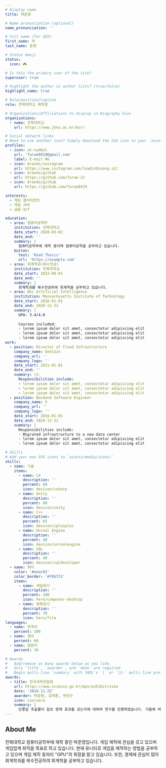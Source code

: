 ```yaml
---
# Display name
title: 박준영

# Name pronunciation (optional)
name_pronunciation: ''

# Full name (for SEO)
first_name: 박
last_name: 준영

# Status emoji
status:
  icon: 🎮

# Is this the primary user of the site?
superuser: true

# Highlight the author in author lists? (true/false)
highlight_name: true

# Role/position/tagline
role: 전북대학교 재학생

# Organizations/Affiliations to display in Biography blox
organizations:
  - name: 전북대학교
    url: https://www.jbnu.ac.kr/kor/

# Social network links
# Need to use another icon? Simply download the SVG icon to your `assets/media/icons/` folder.
profiles:
  - icon: at-symbol
    url: 'Tarae0419@gmail.com'
    label: E-mail Me
  - icon: brands/instagram
    url: https://www.instagram.com/loadin9zoong.s2/
  - icon: brands/github
    url: https://github.com/Tarae-22
  - icon: brands/github
    url: https://github.com/Tarae0419

interests:
  - 게임 클라이언트
  - 게임 서버
  - 금융·ICT

education:
  - area: 컴퓨터공학부
    institution: 전북대학교
    date_start: 2020-03-02
    date_end: ''
    summary: |
      컴퓨터공학부에 재학 중이며 컴퓨터공학을 공부하고 있습니다.
    button:
      text: 'Read Thesis'
      url: 'https://example.com'
  - area: 회계학과(복수전공)
    institution: 전북대학교
    date_start: 2023-09-01
    date_end: ''
    summary: |
      회계학과를 복수전공하여 회계학을 공부하고 있습니다.
  - area: BSc Artificial Intelligence
    institution: Massachusetts Institute of Technology
    date_start: 2016-01-01
    date_end: 2020-12-31
    summary: |
      GPA: 3.4/4.0
      
      Courses included:
      - lorem ipsum dolor sit amet, consectetur adipiscing elit
      - lorem ipsum dolor sit amet, consectetur adipiscing elit
      - lorem ipsum dolor sit amet, consectetur adipiscing elit
work:
  - position: Director of Cloud Infrastructure
    company_name: GenCoin
    company_url: ''
    company_logo: ''
    date_start: 2021-01-01
    date_end: ''
    summary: |2-
      Responsibilities include:
      - lorem ipsum dolor sit amet, consectetur adipiscing elit
      - lorem ipsum dolor sit amet, consectetur adipiscing elit
      - lorem ipsum dolor sit amet, consectetur adipiscing elit
  - position: Backend Software Engineer
    company_name: X
    company_url: ''
    company_logo: ''
    date_start: 2016-01-01
    date_end: 2020-12-31
    summary: |
      Responsibilities include:
      - Migrated infrastructure to a new data center
      - lorem ipsum dolor sit amet, consectetur adipiscing elit
      - lorem ipsum dolor sit amet, consectetur adipiscing elit

# Skills
# Add your own SVG icons to `assets/media/icons/`
skills:
  - name: 기술
    items:
      - name: C#
        description: ''
        percent: 80
        icon: devicon/csharp
      - name: Unity
        description: ''
        percent: 80
        icon: devicon/unity
      - name: C++
        description: ''
        percent: 65
        icon: devicon/cplusplus
      - name: Unreal Engine
        description: ''
        percent: 40
        icon: devicon/unrealengine
      - name: SQL
        description: ''
        percent: 40
        icon: devicon/sqldeveloper
  - name: 취미
    color: '#eeac02'
    color_border: '#f0bf23'
    items:
      - name: 게임하기
        description: ''
        percent: 100
        icon: hero/computer-desktop
      - name: 영화보기
        description: ''
        percent: 70
        icon: hero/film
languages:
  - name: 한국어
    percent: 100
  - name: 영어
    percent: 60
  - name: 일본어
    percent: 30

# Awards.
#   Add/remove as many awards below as you like.
#   Only `title`, `awarder`, and `date` are required.
#   Begin multi-line `summary` with YAML's `|` or `|2-` multi-line prefix and indent 2 spaces below.
awards:
  - title: 전국과학전람회
    url: https://www.science.go.kr/mps/exhibit/view
    date: '2018-11-25'
    awarder: 박준영, 김제훈, 박민수
    icon: coursera
    summary: |
      단풍잎 추출물이 잡초 방제 효과를 갖는지에 대하여 연구를 진행하였습니다. 가을에 버려지는 단풍잎을 모아 물과 에탄올에 추출한 뒤 잡초씨에 직접 물을 주며 방제 효과를 확인하였습니다. 이 연구를 통해 단풍잎의 안토시아닌 성분이 잡초 방제 효과를 갖는다는 것을 확인할 수 있었습니다.
---
```


## About Me

전북대학교 컴퓨터공학부에 재학 중인 박준영입니다. 게임 제작에 관심을 갖고 있으며 게임업계 취직을 목표로 하고 있습니다. 현재 유니티로 게임을 제작하는 방법을 공부하고 있으며 게임 제작 동아리 "GPU"의 회장을 맡고 있습니다. 또한, 경제에 관심이 많아 회계학과를 복수전공하여 회계학을 공부하고 있습니다.
